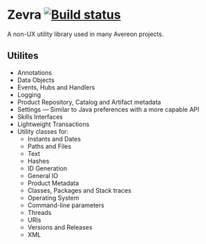 [build-status]: https://github.com/avereon/zevra/workflows/CI/badge.svg "Build status"

# Zevra [![][build-status]](https://github.com/avereon/zevra/actions)

A non-UX utility library used in many Avereon projects.

## Utilites

* Annotations
* Data Objects
* Events, Hubs and Handlers
* Logging
* Product Repository, Catalog and Artifact metadata
* Settings — Similar to Java preferences with a more capable API
* Skills Interfaces
* Lightweight Transactions
* Utility classes for:
  * Instants and Dates
  * Paths and Files
  * Text
  * Hashes
  * ID Generation
  * General IO
  * Product Metadata
  * Classes, Packages and Stack traces
  * Operating System
  * Command-line parameters
  * Threads
  * URIs
  * Versions and Releases
  * XML

